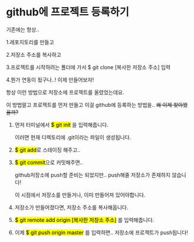 <h1>
  github에 프로젝트 등록하기
</h1>



기존에는 항상..

1.레포지토리를 만들고 

2.저장소 주소를 복사하고

3.프로젝트를 시작하려는 폴더에 가서 $ git clone [복사한 저장소 주소] 입력

4.뭔가 연동이 됬구나..! 이제 만들어보자!



항상 이런 방법으로 저장소에 프로젝트를 올렸었는데요.

이 방법말고 프로젝트를 먼저 만들고 이걸 github에 등록하는 방법을.. ~~왜 이제 찾아봤을까?~~



1. 먼저 터미널에서 <mark>$ git init</mark> 을 입력해줍니다.

   이러면 현재 디렉토리에 .git이라는 파일이 생성됩니다.

2. <mark>$ git add</mark>로 스테이징 해주고..

3. <mark>$ git commit</mark>으로 커밋해주면..

   github저장소에 push할 준비는 되었지만.. push해줄 저장소가 존재하지 않습니다!

   이 시점에서 저장소를 만들거나, 이미 만들어져 있어야합니다.

4. 저장소가 만들어졌다면, 저장소 주소를 복사해옵니다.

5. <mark>$ git remote add origin [복사한 저장소 주소]</mark> 를 입력해줍니다.

6. 이제 <mark>$ git push origin master</mark> 를 입력하면.. 저장소에 프로젝트가 push됩니다!